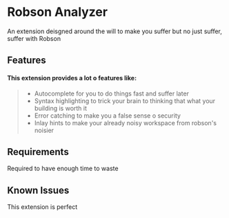 # Robson Analyzer
An extension deisgned around the will to make you suffer but no just suffer, suffer with Robson

## Features

#### This extension provides a lot o features like: 
> - Autocomplete for you to do things fast and suffer later
> - Syntax highlighting to trick your brain to thinking that what your building is worth it
> - Error catching to make you a false sense o security
> - Inlay hints to make your already noisy workspace from robson's noisier

## Requirements

Required to have enough time to waste 

## Known Issues

This extension is perfect

